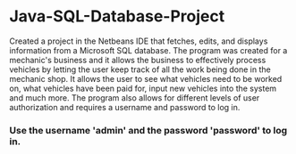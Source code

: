 # Java-SQL-Database-Project
Created a project in the Netbeans IDE that fetches, edits, and displays information from a Microsoft SQL database. 
The program was created for a mechanic's business and it allows the business to effectively process vehicles by letting the user 
keep track of all the work being done in the mechanic shop. It allows the user to see what vehicles need to be worked on, 
what vehicles have been paid for, input new vehicles into the system and much more. 
The program also allows for different levels of user authorization and requires a username and password to log in. 

### Use the username 'admin' and the password 'password' to log in.
